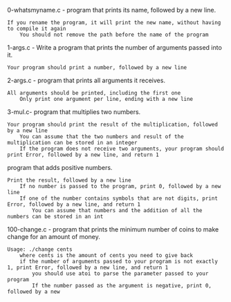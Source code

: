 0-whatsmyname.c - program that prints its name, followed by a new line.

    If you rename the program, it will print the new name, without having to compile it again
        You should not remove the path before the name of the program

1-args.c - Write a program that prints the number of arguments passed into it.

    Your program should print a number, followed by a new line

2-args.c - program that prints all arguments it receives.

    All arguments should be printed, including the first one
        Only print one argument per line, ending with a new line

3-mul.c-  program that multiplies two numbers.

    Your program should print the result of the multiplication, followed by a new line
        You can assume that the two numbers and result of the multiplication can be stored in an integer
	    If the program does not receive two arguments, your program should print Error, followed by a new line, and return 1

program that adds positive numbers.

    Print the result, followed by a new line
        If no number is passed to the program, print 0, followed by a new line
	    If one of the number contains symbols that are not digits, print Error, followed by a new line, and return 1
	        You can assume that numbers and the addition of all the numbers can be stored in an int

100-change.c -  program that prints the minimum number of coins to make change for an amount of money.

    Usage: ./change cents
        where cents is the amount of cents you need to give back
	    if the number of arguments passed to your program is not exactly 1, print Error, followed by a new line, and return 1
	        you should use atoi to parse the parameter passed to your program
		    If the number passed as the argument is negative, print 0, followed by a new 

